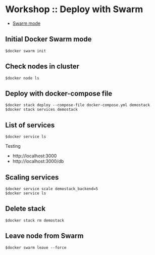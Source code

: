 # Workshop :: Deploy with Swarm
* [Swarm mode](https://docs.docker.com/engine/swarm/)

## Initial Docker Swarm mode
```
$docker swarm init
```

## Check nodes in cluster
```
$docker node ls
```

## Deploy with docker-compose file
```
$docker stack deploy --compose-file docker-compose.yml demostack
$docker stack services demostack
```

## List of services
```
$docker service ls
```

Testing 
* http://localhost:3000
* http://localhost:3000/db

## Scaling services
```
$docker service scale demostack_backend=5
$docker service ls
```

## Delete stack
```
$docker stack rm demostack
```

## Leave node from Swarm
```
$docker swarm leave --force
```